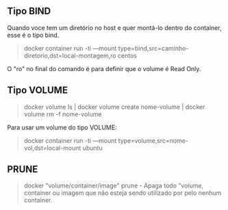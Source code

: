 ## Tipo BIND

Quando voce tem um diretório no host e quer montá-lo dentro do container, esse é o tipo bind.

> docker container run -ti —mount type=bind,src=caminho-diretorio,dst=local-montagem,ro centos

O "ro" no final do comando é para definir que o volume é Read Only.

## Tipo VOLUME

> docker volume ls | docker volume create nome-volume | docker volume rm -f nome-volume

Para usar um volume do tipo VOLUME:

> docker container run -ti —mount type=volume,src=nome-vol,dst=local-mount ubuntu

## PRUNE

> docker "volume/container/image" prune - Apaga todo "volume, container ou imagem que não esteja sendo utilizado por pelo nenhum container.